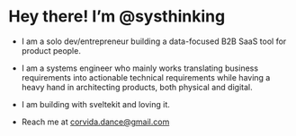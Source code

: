 # Hey there! I’m @systhinking
- I am a solo dev/entrepreneur building a data-focused B2B SaaS tool for product people.
- I am a systems engineer who mainly works translating business requirements into actionable technical requirements while having a heavy hand in architecting products, both physical and digital. 
- I am building with sveltekit and loving it. 
  
- Reach me at corvida.dance@gmail.com


